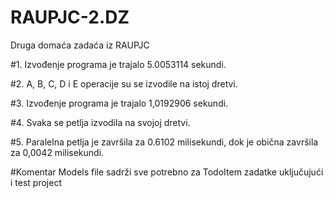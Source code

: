 # RAUPJC-2.DZ
Druga domaća zadaća iz RAUPJC

#1.
Izvođenje programa je trajalo 5.0053114 sekundi.

#2.
A, B, C, D i E operacije su se izvodile na istoj dretvi.

#3.
Izvođenje programa je trajalo 1,0192906 sekundi.

#4.
Svaka se petlja izvodila na svojoj dretvi.

#5.
Paralelna petlja je završila za 0.6102 milisekundi, dok je obična završila za 0,0042 milisekundi.

#Komentar
Models file sadrži sve potrebno za TodoItem zadatke uključujući i test project
